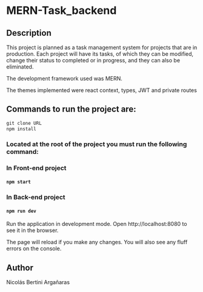 # MERN-Task_backend

## Description
This project is planned as a task management system for projects that are in production.
Each project will have its tasks, of which they can be modified, change their status to completed or in progress, and they can also be eliminated.

The development framework used was MERN.

The themes implemented were react context, types, JWT and private routes 

## Commands to run the project are:

```javascript
git clone URL
npm install

```

### Located at the root of the project you must run the following command:

### In Front-end project
#### `npm start`

### In Back-end project
#### `npm run dev`

Run the application in development mode. Open http://localhost:8080 to see it in the browser.

The page will reload if you make any changes. You will also see any fluff errors on the console.

## Author
Nicolás Bertini Argañaras

